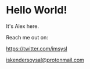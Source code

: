 # Hello World!

It's Alex here.

Reach me out on:

https://twitter.com/imsysl

iskendersoysal@protonmail.com
